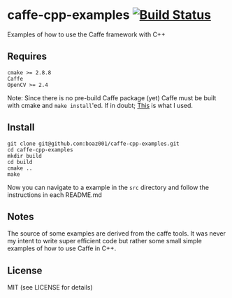 # caffe-cpp-examples [![Build Status](https://travis-ci.org/boaz001/caffe-cpp-examples.svg?branch=master)](https://travis-ci.org/boaz001/caffe-cpp-examples)
Examples of how to use the Caffe framework with C++

## Requires
    cmake >= 2.8.8
    Caffe
    OpenCV >= 2.4
Note: Since there is no pre-build Caffe package (yet) Caffe must be built with cmake and ```make install```'ed. If in doubt; [This](https://github.com/BVLC/caffe/pull/1667) is what I used.

## Install
    git clone git@github.com:boaz001/caffe-cpp-examples.git
    cd caffe-cpp-examples
    mkdir build
    cd build
    cmake ..
    make

Now you can navigate to a example in the ```src``` directory and follow the instructions in each README.md

## Notes
The source of some examples are derived from the caffe tools.
It was never my intent to write super efficient code but rather some small simple examples of how to use Caffe in C++.

## License
MIT (see LICENSE for details)
